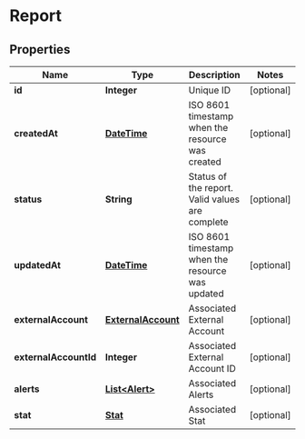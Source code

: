 
# Report

## Properties
Name | Type | Description | Notes
------------ | ------------- | ------------- | -------------
**id** | **Integer** | Unique ID |  [optional]
**createdAt** | [**DateTime**](DateTime.md) | ISO 8601 timestamp when the resource was created |  [optional]
**status** | **String** | Status of the report. Valid values are complete |  [optional]
**updatedAt** | [**DateTime**](DateTime.md) | ISO 8601 timestamp when the resource was updated |  [optional]
**externalAccount** | [**ExternalAccount**](ExternalAccount.md) | Associated External Account |  [optional]
**externalAccountId** | **Integer** | Associated External Account ID |  [optional]
**alerts** | [**List&lt;Alert&gt;**](Alert.md) | Associated Alerts |  [optional]
**stat** | [**Stat**](Stat.md) | Associated Stat |  [optional]



